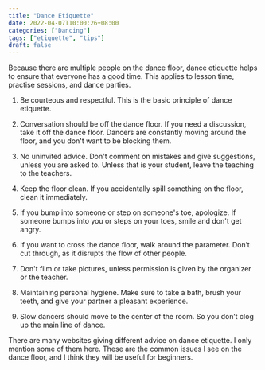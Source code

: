 ```yaml
---
title: "Dance Etiquette"
date: 2022-04-07T10:00:26+08:00
categories: ["Dancing"]
tags: ["etiquette", "tips"]
draft: false
---
```


Because there are multiple people on the dance floor, dance etiquette helps to ensure that everyone has a good time. This applies to lesson time, practise sessions, and dance parties. 

<!--more-->

1. Be courteous and respectful. This is the basic principle of dance etiquette.

1. Conversation should be off the dance floor. If you need a discussion, take it off the dance floor. Dancers are constantly moving around the floor, and you don't want to be blocking them.

1. No uninvited advice. Don't comment on mistakes and give suggestions, unless you are asked to. Unless that is your student, leave the teaching to the teachers.

1. Keep the floor clean. If you accidentally spill something on the floor, clean it immediately.

1. If you bump into someone or step on someone's toe, apologize. If someone bumps into you or steps on your toes, smile and don't get angry.

1. If you want to cross the dance floor, walk around the parameter. Don’t cut through, as it disrupts the flow of other people.

1. Don't film or take pictures, unless permission is given by the organizer or the teacher.

1. Maintaining personal hygiene. Make sure to take a bath, brush your teeth, and give your partner a pleasant experience.

1. Slow dancers should move to the center of the room. So you don’t clog up the main line of dance.

There are many websites giving different advice on dance etiquette. I only mention some of them here. These are the common issues I see on the dance floor, and I think they will be useful for beginners.